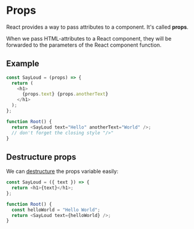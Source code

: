 # Props

React provides a way to pass attributes to a component.
It's called **props**.

When we pass HTML-attributes to a React component,
they will be forwarded to the parameters of the React component function.

## Example

```javascript
const SayLoud = (props) => {
  return (
    <h1>
      {props.text} {props.anotherText}
    </h1>
  );
};

function Root() {
  return <SayLoud text="Hello" anotherText="World" />;
  // don't forget the closing style "/>"
}
```

## Destructure props

We can [destructure](../javascript-fundamentals/complex-values.md#destructuring_1) the props variable easily:

```javascript
const SayLoud = ({ text }) => {
  return <h1>{text}</h1>;
};

function Root() {
  const helloWorld = "Hello World";
  return <SayLoud text={helloWorld} />;
}
```

